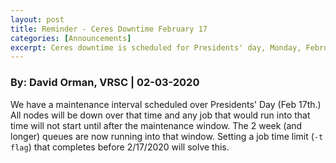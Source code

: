 ```yaml
---
layout: post
title: Reminder - Ceres Downtime February 17
categories: [Announcements]
excerpt: Ceres downtime is scheduled for Presidents' day, Monday, February 17th
---
```

### By: David Orman, VRSC  | 02-03-2020

We have a maintenance interval scheduled over Presidents' Day (Feb 17th.)
 All nodes will be down over that time and any job that would run into
 that time will not start until after the maintenance window.  The 2 week
 (and longer) queues are now running into that window. Setting a job time
 limit (`-t flag`) that completes before 2/17/2020 will solve this.
